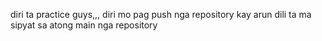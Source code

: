 diri ta practice guys,,, diri mo pag push nga repository kay arun dili ta ma sipyat sa atong main nga repository